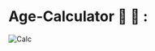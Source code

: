 # Age-Calculator 📲  🧮 :

![Calc](https://github.com/moadhamousti/Age_Calcultor/assets/118165767/054b80c0-e1f4-4e77-8fbb-55c7eb480ae3)


